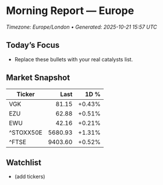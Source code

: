 # Morning Report — Europe
_Timezone: Europe/London • Generated: 2025-10-21 15:57 UTC_

## Today’s Focus
- Replace these bullets with your real catalysts list.

## Market Snapshot
| Ticker | Last | 1D % |
|---|---:|---:|
| VGK | 81.15 | +0.43% |
| EZU | 62.88 | +0.51% |
| EWU | 42.16 | +0.21% |
| ^STOXX50E | 5680.93 | +1.31% |
| ^FTSE | 9403.60 | +0.52% |

## Watchlist
- (add tickers)
